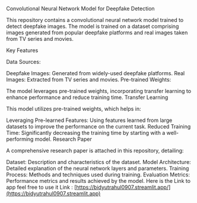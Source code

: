 Convolutional Neural Network Model for Deepfake Detection

This repository contains a convolutional neural network model trained to detect deepfake images. The model is trained on a dataset comprising images generated from popular deepfake platforms and real images taken from TV series and movies.

Key Features

Data Sources:

Deepfake Images: Generated from widely-used deepfake platforms.
Real Images: Extracted from TV series and movies.
Pre-trained Weights:

The model leverages pre-trained weights, incorporating transfer learning to enhance performance and reduce training time.
Transfer Learning

This model utilizes pre-trained weights, which helps in:

Leveraging Pre-learned Features: Using features learned from large datasets to improve the performance on the current task.
Reduced Training Time: Significantly decreasing the training time by starting with a well-performing model.
Research Paper

A comprehensive research paper is attached in this repository, detailing:

Dataset: Description and characteristics of the dataset.
Model Architecture: Detailed explanation of the neural network layers and parameters.
Training Process: Methods and techniques used during training.
Evaluation Metrics: Performance metrics and results achieved by the model.
Here is the Link to app feel free to use it 
Link : [https://bidyutrahul0907.streamlit.app/](https://bidyutrahul0907.streamlit.app)
